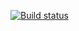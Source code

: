 [![Build status](https://ci.appveyor.com/api/projects/status/qaa32kmp76fl0gpe?svg=true)](https://ci.appveyor.com/project/GusevaAS/testhttprequestpostmanecho)
